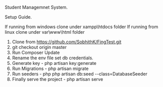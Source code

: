 Student Managemnet System.

Setup Guide.

If running from windows clone under xampp\htdocs folder
If running from linux clone under var\www\html folder

1.  Clone from https://github.com/SobhithK/FingTest.git  
2.  git checkout origin master   
3.  Run Composer Update
4.  Rename the env file set db credentials.
5.  Generate key - php artisan key:generate
6.  Run Migrations - php artisan migrate
7.  Run seeders  -  php php artisan db:seed --class=DatabaseSeeder
8. Finally serve the project - php artisan serve

